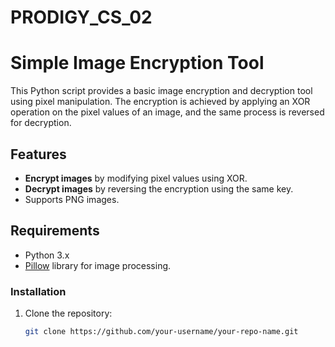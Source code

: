 # PRODIGY_CS_02
# Simple Image Encryption Tool

This Python script provides a basic image encryption and decryption tool using pixel manipulation. The encryption is achieved by applying an XOR operation on the pixel values of an image, and the same process is reversed for decryption.

## Features

- **Encrypt images** by modifying pixel values using XOR.
- **Decrypt images** by reversing the encryption using the same key.
- Supports PNG images.

## Requirements

- Python 3.x
- [Pillow](https://python-pillow.org/) library for image processing.

### Installation

1. Clone the repository:
   ```bash
   git clone https://github.com/your-username/your-repo-name.git
